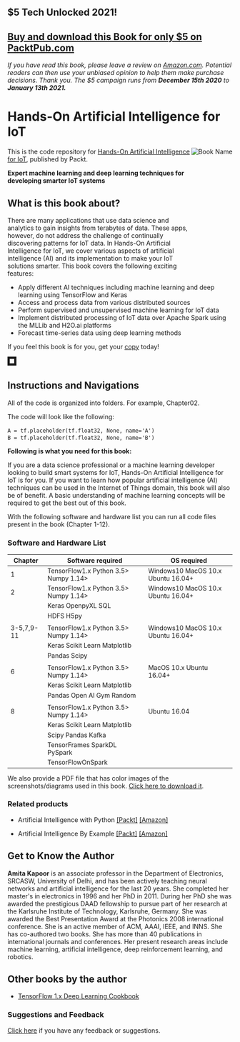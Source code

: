 ## $5 Tech Unlocked 2021!
[Buy and download this Book for only $5 on PacktPub.com](https://www.packtpub.com/product/hands-on-artificial-intelligence-for-iot/9781788836067)
-----
*If you have read this book, please leave a review on [Amazon.com](https://www.amazon.com/gp/product/1788836065).     Potential readers can then use your unbiased opinion to help them make purchase decisions. Thank you. The $5 campaign         runs from __December 15th 2020__ to __January 13th 2021.__*

# Hands-On Artificial Intelligence for IoT

<a href="https://www.packtpub.com/big-data-and-business-intelligence/hands-artificial-intelligence-iot?utm_source=github&utm_medium=repository&utm_campaign=9781788836067"><img src="https://d1ldz4te4covpm.cloudfront.net/sites/default/files/imagecache/ppv4_main_book_cover/B09828.png" alt="Book Name" height="256px" align="right"></a>

This is the code repository for [Hands-On Artificial Intelligence for IoT](https://www.packtpub.com/big-data-and-business-intelligence/hands-artificial-intelligence-iot?utm_source=github&utm_medium=repository&utm_campaign=9781788836067), published by Packt.

**Expert machine learning and deep learning techniques for developing smarter IoT systems**

## What is this book about?
There are many applications that use data science and analytics to gain insights from terabytes of data. These apps, however, do not address the challenge of continually discovering patterns for IoT data. In Hands-On Artificial Intelligence for IoT, we cover various aspects of artificial intelligence (AI) and its implementation to make your IoT solutions smarter.
This book covers the following exciting features: 
* Apply different AI techniques including machine learning and deep learning using TensorFlow and Keras
* Access and process data from various distributed sources
* Perform supervised and unsupervised machine learning for IoT data
* Implement distributed processing of IoT data over Apache Spark using the MLLib and H2O.ai platforms
* Forecast time-series data using deep learning methods

If you feel this book is for you, get your [copy](https://www.amazon.com/dp/1788836065) today!

<a href="https://www.packtpub.com/?utm_source=github&utm_medium=banner&utm_campaign=GitHubBanner"><img src="https://raw.githubusercontent.com/PacktPublishing/GitHub/master/GitHub.png" 
alt="https://www.packtpub.com/" border="5" /></a>


## Instructions and Navigations
All of the code is organized into folders. For example, Chapter02.

The code will look like the following:
```
A = tf.placeholder(tf.float32, None, name='A')
B = tf.placeholder(tf.float32, None, name='B')
```

**Following is what you need for this book:**

If you are a data science professional or a machine learning developer looking to build smart systems for IoT, Hands-On Artificial Intelligence for IoT is for you. If you want to learn how popular artificial intelligence (AI) techniques can be used in the Internet of Things domain, this book will also be of benefit. A basic understanding of machine learning concepts will be required to get the best out of this book.

With the following software and hardware list you can run all code files present in the book (Chapter 1-12).

### Software and Hardware List

| Chapter   | Software required                     | OS required                        |
| --------  | ------------------------------------  | -----------------------------------|
| 1         | TensorFlow1.x Python 3.5>  Numpy 1.14>| Windows10 MacOS 10.x Ubuntu 16.04+ |
| 2         | TensorFlow1.x Python 3.5>  Numpy 1.14>| Windows10 MacOS 10.x Ubuntu 16.04+ |
|           | Keras         OpenpyXL     SQL        |                                    |
|		        | HDFS          H5py                    |                                    |
|           |                                       |                                    |
| 3-5,7,9-11| TensorFlow1.x Python 3.5>  Numpy 1.14>| Windows10 MacOS 10.x Ubuntu 16.04+ |
|           | Keras         Scikit Learn Matplotlib |                                    |
|           | Pandas        Scipy                   |                                    |
|           |                                       |                                    |
| 6         | TensorFlow1.x Python 3.5>  Numpy 1.14>|  MacOS 10.x Ubuntu  16.04+         |
|           | Keras         Scikit Learn Matplotlib |                                    |
|           | Pandas        Open AI Gym  Random     |                                    |
|           |                                       |                                    |  
| 8         | TensorFlow1.x Python 3.5>  Numpy 1.14>| Ubuntu 16.04                       |
|           | Keras         Scikit Learn Matplotlib |                                    |
|           | Scipy         Pandas       Kafka      |                                    |
|		 	      | TensorFrames  SparkDL      PySpark    |                         
|			      | TensorFlowOnSpark                     |




We also provide a PDF file that has color images of the screenshots/diagrams used in this book. [Click here to download it](http://www.packtpub.com/sites/default/files/downloads/9781788836067_ColorImages.pdf).

### Related products <Other books you may enjoy>
* Artificial Intelligence with Python [[Packt]](https://www.packtpub.com/big-data-and-business-intelligence/artificial-intelligence-python?utm_source=github&utm_medium=repository&utm_campaign=9781786464392) [[Amazon]](https://www.amazon.com/dp/178646439X)

* Artificial Intelligence By Example [[Packt]](https://www.packtpub.com/big-data-and-business-intelligence/artificial-intelligence-example?utm_source=github&utm_medium=repository&utm_campaign=9781788990547) [[Amazon]](https://www.amazon.com/dp/1788990544)

## Get to Know the Author
**Amita Kapoor** is an associate professor in the Department of Electronics, SRCASW, University of Delhi, and has been actively teaching neural networks and artificial intelligence for the last 20 years. She completed her master's in electronics in 1996 and her PhD in 2011. During her PhD she was awarded the prestigious DAAD fellowship to pursue part of her research at the Karlsruhe Institute of Technology, Karlsruhe, Germany. She was awarded the Best Presentation Award at the Photonics 2008 international conference. She is an active member of ACM, AAAI, IEEE, and INNS. She has co-authored two books. She has more than 40 publications in international journals and conferences. Her present research areas include machine learning, artificial intelligence, deep reinforcement learning, and robotics.


## Other books by the author
* [TensorFlow 1.x Deep Learning Cookbook](https://www.packtpub.com/big-data-and-business-intelligence/tensorflow-1x-deep-learning-cookbook?utm_source=github&utm_medium=repository&utm_campaign=9781788293594)

### Suggestions and Feedback
[Click here](https://docs.google.com/forms/d/e/1FAIpQLSdy7dATC6QmEL81FIUuymZ0Wy9vH1jHkvpY57OiMeKGqib_Ow/viewform) if you have any feedback or suggestions.
